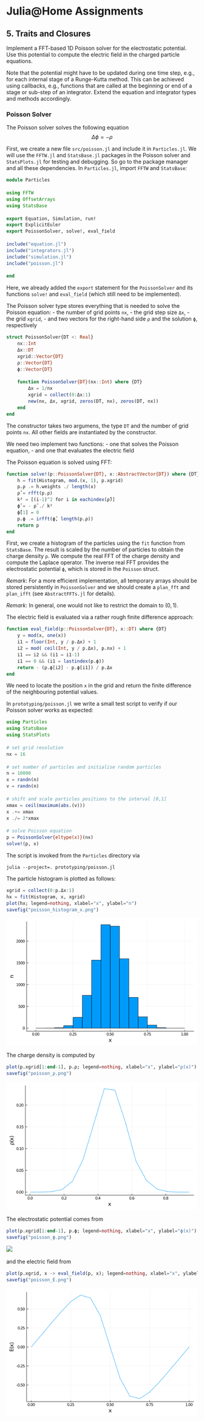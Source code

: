 
# Julia@Home Assignments

## 5. Traits and Closures

Implement a FFT-based 1D Poisson solver for the electrostatic potential. Use this potential to compute the electric field in the charged particle equations.

Note that the potential might have to be updated during one time step, e.g., for each internal stage of a Runge-Kutta method.
This can be achieved using callbacks, e.g., functions that are called at the beginning or end of a stage or sub-step of an integrator.
Extend the equation and integrator types and methods accordingly.


### Poisson Solver

The Poisson solver solves the following equation
$$
\Delta \phi = - \rho 
$$

First, we create a new file `src/poisson.jl` and include it in `Particles.jl`. 
We will use the `FFTW.jl` and `StatsBase.jl` packages in the Poisson solver and `StatsPlots.jl` for testing and debugging. So go to the package manager and all these dependencies.
In `Particles.jl`, import `FFTW` and `StatsBase`:
```julia
module Particles

using FFTW
using OffsetArrays
using StatsBase

export Equation, Simulation, run!
export ExplicitEuler
export PoissonSolver, solve!, eval_field

include("equation.jl")
include("integrators.jl")
include("simulation.jl")
include("poisson.jl")

end
```

Here, we already added the `export` statement for the `PoissonSolver` and its functions `solve!` and `eval_field` (which still need to be implemented).

The Poisson solver type stores everything that is needed to solve the Poisson equation:
    - the number of grid points `nx`,
    - the grid step size `Δx`,
    - the grid `xgrid`,
    - and two vectors for the right-hand side `ρ` and the solution `ϕ`, respectively

```julia
struct PoissonSolver{DT <: Real}
    nx::Int
    Δx::DT
    xgrid::Vector{DT}
    ρ::Vector{DT}
    ϕ::Vector{DT}

    function PoissonSolver{DT}(nx::Int) where {DT}
        Δx = 1/nx
        xgrid = collect(0:Δx:1)
        new(nx, Δx, xgrid, zeros(DT, nx), zeros(DT, nx))
    end
end
```

The constructor takes two argumens, the type `DT` and the number of grid points `nx`. All other fields are instantiated by the constructor.

We need two implement two functions:
    - one that solves the Poisson equation,
    - and one that evaluates the electric field


The Poisson equation is solved using FFT:
```julia
function solve!(p::PoissonSolver{DT}, x::AbstractVector{DT}) where {DT}
    h = fit(Histogram, mod.(x, 1), p.xgrid)
    p.ρ .= h.weights ./ length(x)
    ρ̂ = rfft(p.ρ)
    k² = [(i-1)^2 for i in eachindex(ρ̂)]
    ϕ̂ = - ρ̂ ./ k²
    ϕ̂[1] = 0
    p.ϕ .= irfft(ϕ̂, length(p.ρ))
    return p
end
```

First, we create a histogram of the particles using the `fit` function from `StatsBase`.
The result is scaled by the number of particles to obtain the charge density `ρ`.
We compute the real FFT of the charge density and compute the Laplace operator.
The inverse real FFT provides the electrostatic potential `ϕ`, which is stored in the `Poisson` struct.

*Remark*: For a more efficient implementation, all temporary arrays should be stored persistently in `PoissonSolver` and we should create a `plan_fft` and `plan_ifft` (see `AbstractFFTs.jl` for details).

*Remark*: In general, one would not like to restrict the domain to $(0,1)$.

The electric field is evaluated via a rather rough finite difference approach:
```julia
function eval_field(p::PoissonSolver{DT}, x::DT) where {DT}
    y = mod(x, one(x))
    i1 = floor(Int, y / p.Δx) + 1
    i2 = mod( ceil(Int, y / p.Δx), p.nx) + 1
    i1 == i2 && (i1 = i1-1)
    i1 == 0 && (i1 = lastindex(p.ϕ))
    return - (p.ϕ[i2] - p.ϕ[i1]) / p.Δx
end
```

We need to locate the position `x` in the grid and return the finite difference of the neighbouring potential values.

In `prototyping/poisson.jl` we write a small test script to verify if our Poisson solver works as expected:
```julia
using Particles
using StatsBase
using StatsPlots

# set grid resolution
nx = 16

# set number of particles and initialise random particles
n = 10000
x = randn(n)
v = randn(n)

# shift and scale particles positions to the interval [0,1]
xmax = ceil(maximum(abs.(v)))
x .+= xmax
x ./= 2*xmax

# solve Poisson equation
p = PoissonSolver{eltype(x)}(nx)
solve!(p, x)
```

The script is invoked from the `Particles` directory via
```
julia --project=. prototyping/poisson.jl
```

The particle histogram is plotted as follows:
```julia
xgrid = collect(0:p.Δx:1)
hx = fit(Histogram, x, xgrid)
plot(hx; legend=nothing, xlabel="x", ylabel="n")
savefig("poisson_histogram_x.png")
```

![](figures/poisson_histogram_x.png)

The charge density is computed by
```julia
plot(p.xgrid[1:end-1], p.ρ; legend=nothing, xlabel="x", ylabel="ρ(x)")
savefig("poisson_ρ.png")
```

![](figures/poisson_ρ.png)

The electrostatic potential comes from
```julia
plot(p.xgrid[1:end-1], p.ϕ; legend=nothing, xlabel="x", ylabel="ϕ(x)")
savefig("poisson_ϕ.png")
```

![](figures/poisson_ϕ.png)

and the electric field from
```julia
plot(p.xgrid, x -> eval_field(p, x); legend=nothing, xlabel="x", ylabel="E(x)")
savefig("poisson_E.png")
```
![](figures/poisson_E.png)

